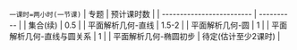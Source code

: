 `一课时=两小时(一节课)`
| 专题                      | 预计课时数 |
| ------------------------- | ---------- |
| 集合(续)                  | 0.5        |
| 平面解析几何-直线         | 1.5-2      |
| 平面解析几何-圆           | 1          |
| 平面解析几何-直线与圆关系 | 1          |
| 平面解析几何-椭圆初步     | 待定(估计至少2课时)       |



